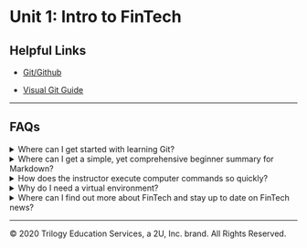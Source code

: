 # Unit 1: Intro to FinTech

## Helpful Links

* [Git/Github](https://github.com/Multishifties/No-Nonsense-Github-Project)

* [Visual Git Guide](http://marklodato.github.io/visual-git-guide/index-en.html)

---

## FAQs

<details>
<summary>Where can I get started with learning Git?</summary>

Start with our pre-work, which has two modules with video tutorials and activities that can help out with the foundations of working with Git:
[Bootcamp Pre-work](https://coding-bootcamp-fintech-prework.readthedocs-hosted.com/en/latest)

Conveniently, GitHub has their own set of guides to help break down how to use the program:
[GitHub Guides](https://guides.github.com/)

Additionally, if you find videos helpful in your learning process, this is roughly an hour of video designed to cover the fundamentals of Git and GitHub:
[No Nonsense Github Videos](https://github.com/Multishifties/No-Nonsense-Github-Project)

Finally, we have a handy visual Git reference guide located here:
[Visual Git Reference](http://marklodato.github.io/visual-git-guide/index-en.html)

</details>

<details>
<summary>Where can I get a simple, yet comprehensive beginner summary for Markdown?</summary>

Right here! Try this [Markdown Guide!](https://www.markdownguide.org/cheat-sheet/)

</details>

<details>
<summary>How does the instructor execute computer commands so quickly?</summary>

The answer is simple - keyboard shortcuts.  You may not have needed them before - but in coding, they'll be one of your new best friends.  Check out these keyboard shortcut cheatsheets to help you get started:

[Mac](Resources/mac-shortcuts.md)

[Windows](Resources/windows-shortcuts.md)

</details>

<details>
<summary>Why do I need a virtual environment?</summary>

Virtual environments can be compared to different user profiles on one computer. You might share a computer in your home with your family, but you might not have the same programs installed as your 5 year old son, or the same bookmarked pages as your teenaged daughter. When you are ready to the use the computer, you simply log in and all your personal settings are there waiting for you.

In a similar way, virtual environments create a personalized space for your project within your computer.  For example, you might be working on a project with your group during project week that needs certain packages that you don't typically need in the everyday course of class.  You also notice that one of the necessary packages doesn't work with your version of Python and you need a downgraded version.  You would create a virtual environment to download only the packages needed for the project and could set that virtual environment to run the needed version of Python.  Because of your virtual environment you won't need to downgrade your Python package across the board, but only for the project you need it for.

Another important reason for using virtual environments is for deployment purposes. If you have an application you wish to deploy, you wouldn't want unneeded code packages installed with it. This will slow down the application and cause deployment errors.  Having a virtual environment will self contain only what is needed for the application.

</details>

<details>
<summary>Where can I find out more about FinTech and stay up to date on FinTech news?</summary>

As with most topics, there are numerous resources for gaining more information and all are just a Google search away!  But to get you started on your journey, here are a few web resources that we like:

[FinTech Weekly](https://www.fintechweekly.com/)

[TechCrunch](https://techcrunch.com/tag/fintech/)

[Coin Telegraph](https://cointelegraph.com)

[FinTech Futures](https://www.fintechfutures.com/)

[IT World Canada](https://www.itworldcanada.com/)

[Digital Finance Institute](https://www.digitalfinanceinstitute.org/)

[Canadian FinTech Market Map](https://www.pwc.com/ca/en/industries/technology/canadian-fintech-market-map.html)

[Status of The Canadian FinTech Landscape (CFA Montréal)](https://www.cfamontreal.org/static/uploaded/Files/Presentation/19-02-07-David_Nault_Rendez-Vous-Fintech_CFA-Montreal.pdf)

[FinTech Study (Competition Bureau Canada)](https://www.competitionbureau.gc.ca/eic/site/cb-bc.nsf/eng/04319.html)

[Toronto Finance International FinTech Strategy](https://tfi.ca/tfi-initiatives/fintech)

[FinTech Canada Conference](https://www.fintechcanada.com/)

[Canadian FinTech & AI Awards](http://www.fintechawards.org/)

[The Canada FinTech Forum](https://www.forumfintechcanada.com/)

[Canadian FinTech Summit](https://fintechsummit.ca/)

</details>

---
© 2020 Trilogy Education Services, a 2U, Inc. brand. All Rights Reserved.
